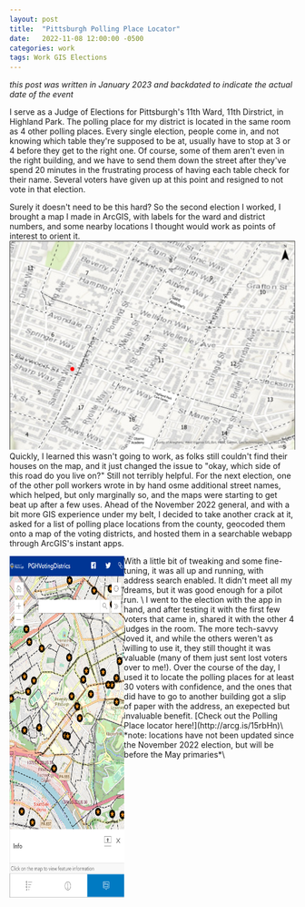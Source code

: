 ```yaml
---
layout: post
title:  "Pittsburgh Polling Place Locator"
date:   2022-11-08 12:00:00 -0500
categories: work
tags: Work GIS Elections
---
```



*this post was written in January 2023 and backdated to indicate the actual date of the event*

I serve as a Judge of Elections for Pittsburgh's 11th Ward, 11th Dirstrict, in Highland Park. The polling place for my district is located in the same room as 4 other polling places. Every single election, people come in, and not knowing which table they're supposed to be at, usually have to stop at 3 or 4 before they get to the right one. Of course, some of them aren't even in the right building, and we have to send them down the street after they've spend 20 minutes in the frustrating process of having each table check for their name. Several voters have given up at this point and resigned to not vote in that election. 

Surely it doesn't need to be this hard? So the second election I worked, I brought a map I made in ArcGIS, with labels for the ward and district numbers, and some nearby locations I thought would work as points of interest to orient it.
![Photo of the first map design](/assets/FirstWorstMap.png)
Quickly, I learned this wasn't going to work, as folks still couldn't find their houses on the map, and it just changed the issue to "okay, which side of this road do you live on?" Still not terribly helpful.
For the next election, one of the other poll workers wrote in by hand osme additional street names, which helped, but only marginally so, and the maps were starting to get beat up after a few uses.
Ahead of the November 2022 general, and with a bit more GIS experience under my belt, I decided to take another crack at it, asked for a list of polling place locations from the county, geocoded them onto a map of the voting districts, and hosted them in a searchable webapp through ArcGIS's instant apps.

<!--![Polling Place Locator App](/assets/LocatorApp.png)-->
<img align="left" width="40%" height="600" src="/assets/LocatorApp.png">
With a little bit of tweaking and some fine-tuning, it was all up and running, with address search enabled. It didn't meet all my dreams, but it was good enough for a pilot run.
\
I went to the election with the app in hand, and after testing it with the first few voters that came in, shared it with the other 4 judges in the room. The more tech-savvy loved it, and while the others weren't as willing to use it, they still thought it was valuable (many of them just sent lost voters over to me!). Over the course of the day, I used it to locate the polling places for at least 30 voters with confidence, and the ones that did have to go to another building got a slip of paper with the address, an exepected but invaluable benefit. [Check out the Polling Place locator here!](http://arcg.is/15rbHn)\
 *note: locations have not been updated since the November 2022 election, but will be before the May primaries*\



